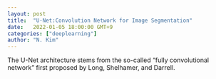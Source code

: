 ```yaml
---
layout: post
title:  "U-Net:Convolution Network for Image Segmentation"
date:   2022-01-05 18:00:00 GMT+9
categories: ["deeplearning"]
author: "N. Kim"
---
```

The U-Net architecture stems from the so-called “fully convolutional network” first proposed by Long, Shelhamer, and Darrell.